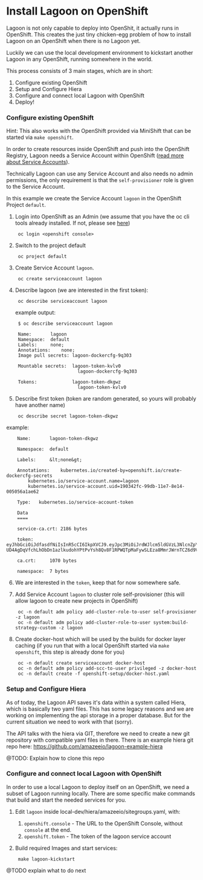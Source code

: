 # Install Lagoon on OpenShift

Lagoon is not only capable to deploy into OpenShit, it actually runs in OpenShift. This creates the just tiny chicken-egg problem of how to install Lagoon on an OpenShift when there is no Lagoon yet.

Luckily we can use the local development environment to kickstart another Lagoon in any OpenShift, running somewhere in the world.

This process consists of 3 main stages, which are in short:

1. Configure existing OpenShift
2. Setup and Configure Hiera
3. Configure and connect local Lagoon with OpenShift
4. Deploy!

### Configure existing OpenShift

Hint: This also works with the OpenShift provided via MiniShift that can be started via `make openshift`.

In order to create resources inside OpenShift and push into the OpenShift Registry, Lagoon needs a Service Account within OpenShift \([read more about Service Accounts](https://docs.openshift.org/latest/dev_guide/service_accounts.html)\).

Technically Lagoon can use any Service Account and also needs no admin permissions, the only requirement is that the `self-provisioner` role is given to the Service Account.

In this example we create the Service Account `lagoon` in the OpenShift Project `default`.

1. Login into OpenShift as an Admin \(we assume that you have the oc cli tools already installed. If not, please see [here](https://docs.openshift.org/latest/cli_reference/get_started_cli.html#cli-reference-get-started-cli)\)

        oc login <openshift console>

2. Switch to the project default

        oc project default

3. Create Service Account `lagoon`.

        oc create serviceaccount lagoon

4. Describe lagoon \(we are interested in the first token\):

        oc describe serviceaccount lagoon

   example output:

        $ oc describe serviceaccount lagoon

        Name:		lagoon
        Namespace:	default
        Labels:		none;
        Annotations:	none;
        Image pull secrets:	lagoon-dockercfg-9q303

        Mountable secrets: 	lagoon-token-kvlv0
                              lagoon-dockercfg-9q303

        Tokens:            	lagoon-token-dkgwz
                              lagoon-token-kvlv0

5. Describe first token \(token are random generated, so yours will probably have another name\)

        oc describe secret lagoon-token-dkgwz

  example:

        Name:		lagoon-token-dkgwz

        Namespace:	default

        Labels:		&lt;none&gt;

        Annotations:	kubernetes.io/created-by=openshift.io/create-dockercfg-secrets
            kubernetes.io/service-account.name=lagoon
            kubernetes.io/service-account.uid=190342fc-99db-11e7-8e14-005056a1ae62

        Type:	kubernetes.io/service-account-token

        Data
        ====

        service-ca.crt:	2186 bytes

        token:		eyJhbGciOiJdfasdfNiIsInR5cCI6IkpXVCJ9.eyJpc3MiOiJrdWJlcm5ldGVzL3NlcnZpY2VhY2NvdW50Iiwia3ViZXJuZXRlcy5pby9zZXJ2aWNlYWNjb3VudC9uYW1lc3BhY2UiOiJkZWZhdWx0Iiwia3ViZXJuZXRlcy5pby9zZXJ2aWNlYWNjb3VudC9zZWNyZXQubmFtZSI6ImxhZ29vbi10b2tlbi1kadasdfasdfasfV0ZXMuaW8vc2VydmljZWFjY291bnQvc2VydmljZS1hY2NvdW50Lm5hbWUiOiJsYWdvb24iLCJrdWJlcm5ldGVzLmlvL3NlcnZpY2VhY2NvdW50L3NlcnZpY2UtYWNjb3VudC51aWQiOiIxOTA3NDlmYy05OWRiLTExZTctOGUxNC0wMDUwNTZhMWFlNjIiLCJzdWIiOiJzeXN0ZW06c2VydmljZWFjY291bnQ6ZGVmYXVsdDpsYWdvb24ifQ.TD6zFNtxgSzpQV3IpF5uXDm96XWUqseMqxabPA3cLh9V5qrqoolJ73ZW3a8lx2klzTY20XDV4HpiTIMuqayjrljkc46\_JaWpkPwsDLl61jQdldVrO7PtAXZ-UD4AgDqVfchLhObDn1azlkudohYPtPvYsh8Qv8F1RPWQTpMaFywSLEza8MmrJWrnTCZ6d9V48Duzsmu5Jn2luS8NgmAN2375l5vYYD2fA4CLOUuOqBFrGjQasdfasdffq3np5ZsBMlg0piOREJEwul7hKfPxxMEblHZw7VZUvMleod9jCQmnwrrr5h8rprRV5wfHmpTFiC5JPV6UZGhA\_2gjOVw

        ca.crt:		1070 bytes

        namespace:	7 bytes

6. We are interested in the `token`, keep that for now somewhere safe.

7. Add Service Account `lagoon` to cluster role self-provisioner \(this will allow lagoon to create new projects in OpenShift\)

        oc -n default adm policy add-cluster-role-to-user self-provisioner -z lagoon
        oc -n default adm policy add-cluster-role-to-user system:build-strategy-custom -z lagoon

8. Create docker-host which will be used by the builds for docker layer caching (if you run that with a local OpenShift started via `make openshift`, this step is already done for you)

        oc -n default create serviceaccount docker-host
        oc -n default adm policy add-scc-to-user privileged -z docker-host
        oc -n default create -f openshift-setup/docker-host.yaml

### Setup and Configure Hiera

As of today, the Lagoon API saves it's data within a system called Hiera, which is basically two yaml files. This has some legacy reasons and we are working on implementing the api storage in a proper database. But for the current situation we need to work with that (sorry).

The API talks with the hiera via GIT, therefore we need to create a new git repository with compatible yaml files in there. There is an example hiera git repo here: https://github.com/amazeeio/lagoon-example-hiera

@TODO: Explain how to clone this repo


### Configure and connect local Lagoon with OpenShift

In order to use a local Lagoon to deploy itself on an OpenShift, we need a subset of Lagoon running locally. There are some specific make commands that build and start the needed services for you.

1. Edit `lagoon` inside local-dev/hiera/amazeeio/sitegroups.yaml, with:
   1. `openshift.console` - The URL to the OpenShift Console, without `console` at the end.
   2. `openshift.token` - The token of the lagoon service account

2. Build required Images and start services:

        make lagoon-kickstart

@TODO explain what to do next












